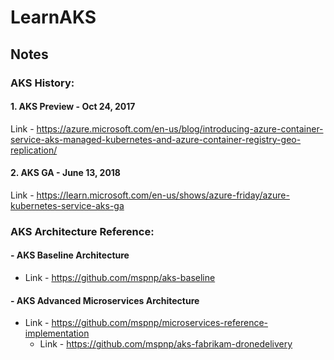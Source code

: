 # LearnAKS
## Notes
### AKS History:
#### **1. AKS Preview - Oct 24, 2017**
Link - https://azure.microsoft.com/en-us/blog/introducing-azure-container-service-aks-managed-kubernetes-and-azure-container-registry-geo-replication/
#### **2. AKS GA - June 13, 2018**
Link - https://learn.microsoft.com/en-us/shows/azure-friday/azure-kubernetes-service-aks-ga

### AKS Architecture Reference:
#### **- AKS Baseline Architecture**
- Link - https://github.com/mspnp/aks-baseline
#### **- AKS Advanced Microservices Architecture**
- Link - https://github.com/mspnp/microservices-reference-implementation
   - Link - https://github.com/mspnp/aks-fabrikam-dronedelivery
